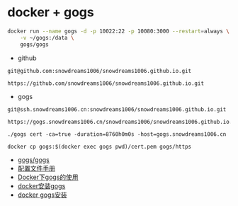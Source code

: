# docker + gogs

```bash
docker run --name gogs -d -p 10022:22 -p 10080:3000 --restart=always \
    -v ~/gogs:/data \
    gogs/gogs
```

- github

```
git@github.com:snowdreams1006/snowdreams1006.github.io.git

https://github.com/snowdreams1006/snowdreams1006.github.io.git
```

- gogs

```
git@ssh.snowdreams1006.cn:snowdreams1006/snowdreams1006.github.io.git

https://gogs.snowdreams1006.cn/snowdreams1006/snowdreams1006.github.io.git
```

```
./gogs cert -ca=true -duration=8760h0m0s -host=gogs.snowdreams1006.cn
```

```
docker cp gogs:$(docker exec gogs pwd)/cert.pem gogs/https
```

- [gogs/gogs](https://hub.docker.com/r/gogs/gogs)
- [配置文件手册](https://gogs.io/docs/advanced/configuration_cheat_sheet.html)
- [Docker下gogs的使用](https://blog.csdn.net/wangchao8110/article/details/85220918)
- [docker安装gogs](https://www.jianshu.com/p/2a7acb07b352)
- [docker gogs安装](https://segmentfault.com/a/1190000015731724)